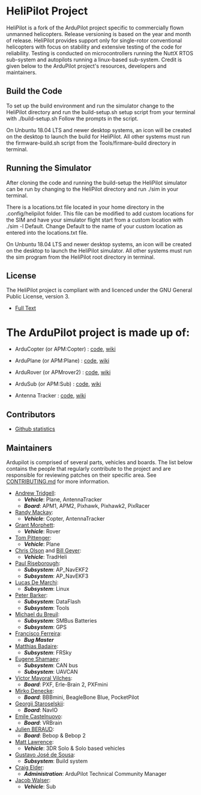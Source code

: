 # HeliPilot Project

HeliPilot is a fork of the ArduPilot project specific to commercially flown unmanned helicopters. 
Release versioning is based on the year and month of release. HeliPilot provides support only for
single-rotor conventional helicopters with focus on stability and extensive testing of the code 
for reliability. Testing is conducted on microcontrollers running the NuttX RTOS sub-system and
autopilots running a linux-based sub-system. Credit is given below to the ArduPilot project's 
resources, developers and maintainers.

## Build the Code ##

To set up the build environment and run the simulator change to the HeliPilot directory and run
the build-setup.sh setup script from your terminal with ./build-setup.sh Follow the prompts in the script.

On Unbuntu 18.04 LTS and newer desktop systems, an icon will be created on the desktop to launch the 
build for HeliPilot. All other systems must run the firmware-build.sh script from the Tools/firmare-build
directory in terminal.

## Running the Simulator ##

After cloning the code and running the build-setup the HeliPilot simulator can be run by changing to
the HeliPilot directory and run ./sim in your terminal.

There is a locations.txt file located in your home directory in the .config/helipilot folder. This 
file can be modified to add custom locations for the SIM and have your simulator flight start from 
a custom location with ./sim -l Default. Change Default to the name of your custom location as entered 
into the locations.txt file.

On Unbuntu 18.04 LTS and newer desktop systems, an icon will be created on the desktop to launch the HeliPilot 
simulator. All other systems must run the sim program from the HeliPilot root directory in terminal.

## License ##

The HeliPilot project is compliant with and licenced under the GNU General Public License, version 3.

- [Full Text](https://github.com/ChristopherOlson/HeliPilot/blob/HeliPilot-master/COPYING.txt)

# The ArduPilot project is made up of:

- ArduCopter (or APM:Copter) : [code](https://github.com/ArduPilot/ardupilot/tree/master/ArduCopter), [wiki](http://ardupilot.org/copter/index.html)

- ArduPlane (or APM:Plane) : [code](https://github.com/ArduPilot/ardupilot/tree/master/ArduPlane), [wiki](http://ardupilot.org/plane/index.html)

- ArduRover (or APMrover2) : [code](https://github.com/ArduPilot/ardupilot/tree/master/APMrover2), [wiki](http://ardupilot.org/rover/index.html)

- ArduSub (or APM:Sub) : [code](https://github.com/ArduPilot/ardupilot/tree/master/ArduSub), [wiki](http://ardusub.com/)

- Antenna Tracker : [code](https://github.com/ArduPilot/ardupilot/tree/master/AntennaTracker), [wiki](http://ardupilot.org/antennatracker/index.html)

## Contributors ##

- [Github statistics](https://github.com/ArduPilot/ardupilot/graphs/contributors)

## Maintainers ##

Ardupilot is comprised of several parts, vehicles and boards. The list below
contains the people that regularly contribute to the project and are responsible
for reviewing patches on their specific area. See [CONTRIBUTING.md](.github/CONTRIBUTING.md) for more information.

- [Andrew Tridgell](https://github.com/tridge):
  - ***Vehicle***: Plane, AntennaTracker
  - ***Board***: APM1, APM2, Pixhawk, Pixhawk2, PixRacer
- [Randy Mackay](https://github.com/rmackay9):
  - ***Vehicle***: Copter, AntennaTracker
- [Grant Morphett](https://github.com/gmorph):
  - ***Vehicle***: Rover
- [Tom Pittenger](https://github.com/magicrub):
  - ***Vehicle***: Plane
- [Chris Olson](https://github.com/ChristopherOlson) and [Bill Geyer](https://github.com/bnsgeyer):
  - ***Vehicle***: TradHeli
- [Paul Riseborough](https://github.com/priseborough):
  - ***Subsystem***: AP_NavEKF2
  - ***Subsystem***: AP_NavEKF3
- [Lucas De Marchi](https://github.com/lucasdemarchi):
  - ***Subsystem***: Linux
- [Peter Barker](https://github.com/peterbarker):
  - ***Subsystem***: DataFlash
  - ***Subsystem***: Tools
- [Michael du Breuil](https://github.com/WickedShell):
  - ***Subsystem***: SMBus Batteries
  - ***Subsystem***: GPS
- [Francisco Ferreira](https://github.com/oxinarf):
  - ***Bug Master***
- [Matthias Badaire](https://github.com/badzz):
  - ***Subsystem***: FRSky
- [Eugene Shamaev](https://github.com/EShamaev):
  - ***Subsystem***: CAN bus
  - ***Subsystem***: UAVCAN
- [Víctor Mayoral Vilches](https://github.com/vmayoral):
  - ***Board***: PXF, Erle-Brain 2, PXFmini
- [Mirko Denecke](https://github.com/mirkix):
  - ***Board***: BBBmini, BeagleBone Blue, PocketPilot
- [Georgii Staroselskii](https://github.com/staroselskii):
  - ***Board***: NavIO
- [Emile Castelnuovo](https://github.com/emilecastelnuovo):
  - ***Board***: VRBrain
- [Julien BERAUD](https://github.com/jberaud):
  - ***Board***: Bebop & Bebop 2
- [Matt Lawrence](https://github.com/Pedals2Paddles):
  - ***Vehicle***: 3DR Solo & Solo based vehicles
- [Gustavo José de Sousa](https://github.com/guludo):
  - ***Subsystem***: Build system
- [Craig Elder](https://github.com/CraigElder):
  - ***Administration***: ArduPilot Technical Community Manager
- [Jacob Walser](https://github.com/jaxxzer):
  - ***Vehicle***: Sub
